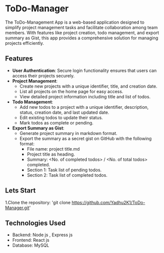 # ToDo-Manager

The ToDo-Management App is a web-based application designed to simplify project management tasks and facilitate collaboration among team members. With features like project creation, todo management, and export summary as Gist, this app provides a comprehensive solution for managing projects efficiently.

## Features

- **User Authentication**: Secure login functionality ensures that users can access their projects securely.
- **Project Management**:
  - Create new projects with a unique identifier, title, and creation date.
  - List all projects on the home page for easy access.
  - View detailed project information including title and list of todos.
- **Todo Management**:
  - Add new todos to a project with a unique identifier, description, status, creation date, and last updated date.
  - Edit existing todos to update their status.
  - Mark todos as complete or pending.
- **Export Summary as Gist**:
  - Generate project summary in markdown format.
  - Export the summary as a secret gist on GitHub with the following format:
    - File name: project title.md
    - Project title as heading.
    - Summary: <No. of completed todos> / <No. of total todos> completed.
    - Section 1: Task list of pending todos.
    - Section 2: Task list of completed todos.
## Lets Start

1.Clone the repository:
'git clone https://github.com/Yadhu2K1/ToDo-Manager.git'

   
   
## Technologies Used
-  Backend: Node js , Express js
- Frontend: React js
- Database: MySQL
